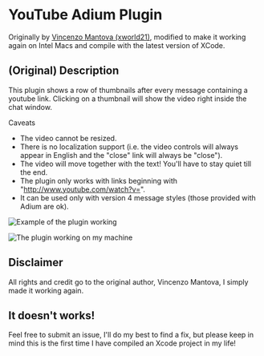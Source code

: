 YouTube Adium Plugin
====================

Originally by [Vincenzo Mantova (xworld21)](http://adiumxtras.com/index.php?a=xtras&xtra_id=6655#c34835), modified to make it working again on Intel Macs and compile with the latest version of XCode.

## (Original) Description
This plugin shows a row of thumbnails after every message containing a youtube link. Clicking on a thumbnail will show the video right inside the chat window. 

Caveats
- The video cannot be resized.
- There is no localization support (i.e. the video controls will always appear in English and the "close" link will always be "close").
- The video will move together with the text! You'll have to stay quiet till the end.
- The plugin only works with links beginning with "http://www.youtube.com/watch?v=".
- It can be used only with version 4 message styles (those provided with Adium are ok).

![Example of the plugin working](http://www.adiumxtras.com/images/pictures/youtube_plugin_9_19895_6655_image_10261.png)

![The plugin working on my machine](http://lry.be/bdod+)

## Disclaimer
All rights and credit go to the original author, Vincenzo Mantova, I simply made it working again.

## It doesn't works!
Feel free to submit an issue, I'll do my best to find a fix, but please keep in mind this is the first time I have compiled an Xcode project in my life!
